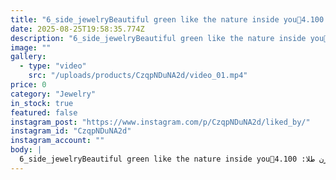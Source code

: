 ```yaml
---
title: "6_side_jewelryBeautiful green like the nature inside you🍃انگشتر طلا سفید کوشنوزن طلا: 4.100 grوزن سنگ: 0.400 gr📬برای سفارش و کسب اطلاعات بیشتر به دایرکت مراجعه فرمایید.___________________________#Microsetting #microsettingtrainer #stonesetting #marquise_cut #cushion_cut_diamond #Roja_jewelry92wSee translation"
date: 2025-08-25T19:58:35.774Z
description: "6_side_jewelryBeautiful green like the nature inside you🍃انگشتر طلا سفید کوشنوزن طلا: 4.100 grوزن سنگ: 0.400 gr📬برای سفارش و کسب اطلاعات بیشتر به دایرکت مراجعه فرمایید.___________________________#Microsetting #microsettingtrainer #stonesetting #marquise_cut #cushion_cut_diamond #Roja_jewelry92wSee translation"
image: ""
gallery:
  - type: "video"
    src: "/uploads/products/CzqpNDuNA2d/video_01.mp4"
price: 0
category: "Jewelry"
in_stock: true
featured: false
instagram_post: "https://www.instagram.com/p/CzqpNDuNA2d/liked_by/"
instagram_id: "CzqpNDuNA2d"
instagram_account: ""
body: |
  6_side_jewelryBeautiful green like the nature inside you🍃انگشتر طلا سفید کوشنوزن طلا: 4.100 grوزن سنگ: 0.400 gr📬برای سفارش و کسب اطلاعات بیشتر به دایرکت مراجعه فرمایید.___________________________#Microsetting #microsettingtrainer #stonesetting #marquise_cut #cushion_cut_diamond #Roja_jewelry92wSee translation
---
```

